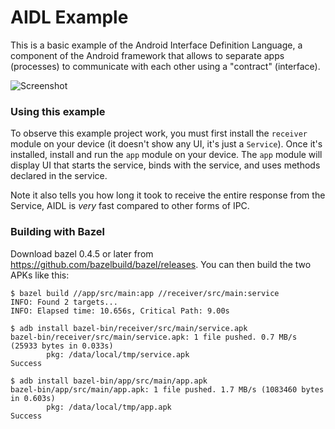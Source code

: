 # AIDL Example

This is a basic example of the Android Interface Definition Language, a component of the Android framework
that allows to separate apps (processes) to communicate with each other using a "contract" (interface).

![Screenshot](https://raw.githubusercontent.com/afollestad/aidl-example/master/art/screenshot1.png)

### Using this example

To observe this example project work, you must first install the `receiver` module on your device
(it doesn't show any UI, it's just a `Service`). Once it's installed, install and run the `app` module
on your device. The `app` module will display UI that starts the service, binds with the service,
and uses methods declared in the service.

Note it also tells you how long it took to receive the entire response from the Service, AIDL is *very* fast
compared to other forms of IPC.

### Building with Bazel

Download bazel 0.4.5 or later from https://github.com/bazelbuild/bazel/releases.
You can then build the two APKs like this:

```
$ bazel build //app/src/main:app //receiver/src/main:service
INFO: Found 2 targets...
INFO: Elapsed time: 10.656s, Critical Path: 9.00s

$ adb install bazel-bin/receiver/src/main/service.apk
bazel-bin/receiver/src/main/service.apk: 1 file pushed. 0.7 MB/s (25933 bytes in 0.033s)
        pkg: /data/local/tmp/service.apk
Success

$ adb install bazel-bin/app/src/main/app.apk
bazel-bin/app/src/main/app.apk: 1 file pushed. 1.7 MB/s (1083460 bytes in 0.603s)
        pkg: /data/local/tmp/app.apk
Success
```
